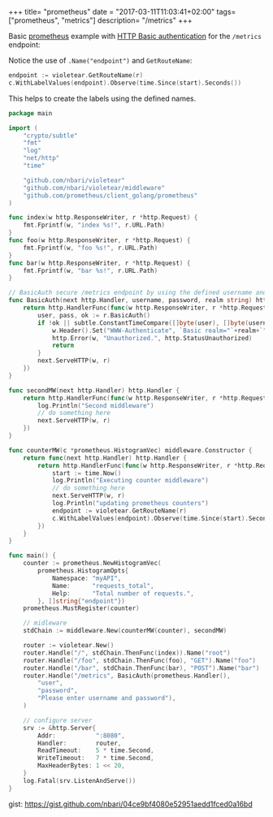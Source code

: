+++
title= "prometheus"
date = "2017-03-11T11:03:41+02:00"
tags= ["prometheus", "metrics"]
description= "/metrics"
+++

Basic [prometheus](prometheus.io) example with [HTTP Basic authentication](https://en.wikipedia.org/wiki/Basic_access_authentication) for the `/metrics` endpoint:

Notice the use of `.Name("endpoint")` and `GetRouteName`:

```go
endpoint := violetear.GetRouteName(r)
c.WithLabelValues(endpoint).Observe(time.Since(start).Seconds())
```

This helps to create the labels using the defined names.

```go
package main

import (
	"crypto/subtle"
	"fmt"
	"log"
	"net/http"
	"time"

	"github.com/nbari/violetear"
	"github.com/nbari/violetear/middleware"
	"github.com/prometheus/client_golang/prometheus"
)

func index(w http.ResponseWriter, r *http.Request) {
	fmt.Fprintf(w, "index %s!", r.URL.Path)
}
func foo(w http.ResponseWriter, r *http.Request) {
	fmt.Fprintf(w, "foo %s!", r.URL.Path)
}
func bar(w http.ResponseWriter, r *http.Request) {
	fmt.Fprintf(w, "bar %s!", r.URL.Path)
}

// BasicAuth secure /metrics endpoint by using the defined username and password
func BasicAuth(next http.Handler, username, password, realm string) http.Handler {
	return http.HandlerFunc(func(w http.ResponseWriter, r *http.Request) {
		user, pass, ok := r.BasicAuth()
		if !ok || subtle.ConstantTimeCompare([]byte(user), []byte(username)) != 1 || subtle.ConstantTimeCompare([]byte(pass), []byte(password)) != 1 {
			w.Header().Set("WWW-Authenticate", `Basic realm="`+realm+`"`)
			http.Error(w, "Unauthorized.", http.StatusUnauthorized)
			return
		}
		next.ServeHTTP(w, r)
	})
}

func secondMW(next http.Handler) http.Handler {
	return http.HandlerFunc(func(w http.ResponseWriter, r *http.Request) {
		log.Println("Second middleware")
		// do something here
		next.ServeHTTP(w, r)
	})
}

func counterMW(c *prometheus.HistogramVec) middleware.Constructor {
	return func(next http.Handler) http.Handler {
		return http.HandlerFunc(func(w http.ResponseWriter, r *http.Request) {
			start := time.Now()
			log.Println("Executing counter middleware")
			// do something here
			next.ServeHTTP(w, r)
			log.Println("updating prometheus counters")
			endpoint := violetear.GetRouteName(r)
			c.WithLabelValues(endpoint).Observe(time.Since(start).Seconds())
		})
	}
}

func main() {
	counter := prometheus.NewHistogramVec(
		prometheus.HistogramOpts{
			Namespace: "myAPI",
			Name:      "requests_total",
			Help:      "Total number of requests.",
		}, []string{"endpoint"})
	prometheus.MustRegister(counter)

	// midleware
	stdChain := middleware.New(counterMW(counter), secondMW)

	router := violetear.New()
	router.Handle("/", stdChain.ThenFunc(index)).Name("root")
	router.Handle("/foo", stdChain.ThenFunc(foo), "GET").Name("foo")
	router.Handle("/bar", stdChain.ThenFunc(bar), "POST").Name("bar")
	router.Handle("/metrics", BasicAuth(prometheus.Handler(),
		"user",
		"password",
		"Please enter username and password"),
	)

	// configure server
	srv := &http.Server{
		Addr:           ":8080",
		Handler:        router,
		ReadTimeout:    5 * time.Second,
		WriteTimeout:   7 * time.Second,
		MaxHeaderBytes: 1 << 20,
	}
	log.Fatal(srv.ListenAndServe())
}
```

gist: https://gist.github.com/nbari/04ce9bf4080e52951aedd1fced0a16bd
